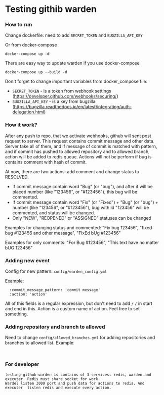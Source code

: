 # Testing githib warden 
### How to run
Change dockerfile: need to add `SECRET_TOKEN` and `BUGZILLA_API_KEY`

Or from docker-compose
```
docker-compose up -d
```

There are easy way to update warden if you use docker-compose
```
docker-compose up --build -d
```
Don't forget to change important variables from docker_compose file:

* `SECRET_TOKEN` - is a token from webhook settings (https://developer.github.com/webhooks/securing/)
* `BUGZILLA_API_KEY` - is a key from bugzilla (https://bugzilla.readthedocs.io/en/latest/integrating/auth-delegation.html)

### How it work?
After any push to repo, that we activate webhooks, github will sent post request to server.
This request contains commit message and other data.
Server take all of them, and if message of commit is matched with pattern, and if commit has pushed to allowed repository and to allowed branch, action will be added to redis queue.
Actions will not be perform if bug is contains comment with hash of commit. 


At now, there are two actions: add comment and change status to RESOLVED.
* If commit message contain word "Bug" (or "bug"), and after it will be placed number (like "123456", or "#123456"), this bug will be commented.
* If commit message contain word "Fix" (or "Fixed") + "Bug" (or "bug") +  number (like "123456", or "#123456"), bug with id "123456" will be commented, and status will be changed.
* Only "NEW", "REOPENED" or "ASSIGNED" statuses can be changed

Examples for changing status and commented:
"Fix bug 123456", "fixed bug #123456 and other message", "FIxEd bUg #123456"

Examples for only comments:
"For Bug #123456", "This text have no matter bUG 123456"

### Adding new event
Config for new pattern: `config/warden_config.yml`

Example:

```
  :commit_message_pattern: 'commit message'
  :action: 'action'
```
All of this fields is a regular expression, but don't need to add `/` `/`  in start and end in this.
Action is a custom name of action. Feel free to set something.

### Adding repository and branch to allowed
Need to change `config/allowed_branches.yml` for adding repositories and branches to allowed list.
Example:
```bash



```

### For developer
    
    testing-github-warden is contains of 3 services: redis, warden and executer. Redis must share socket for work.
    Wardel listen 3000 port and push data for actions to redis. And executer  listen redis and execute every action.

